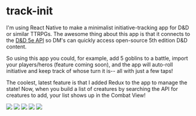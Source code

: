 # track-init
I'm using React Native to make a minimalist initiative-tracking app for D&D or similar TTRPGs. The awesome thing about this app is that it connects to the [D&D 5e API](https://www.dnd5eapi.co/) so DM's can quickly access open-source 5th edition D&D content. 

So using this app you could, for example, add 5 goblins to a battle, import your players/heros (feature coming soon), and the app will auto-roll initiative and keep track of whose turn it is-- all with just a few taps!

The coolest, latest feature is that I added Redux to the app to manage the state! Now, when you build a list of creatures by searching the API for creatures to add, your list shows up in the Combat View!


![](screenshots/trackinit-ss1.png?raw=true)
![](screenshots/trackinit-ss2.png?raw=true)
![](screenshots/trackinit-ss4.png?raw=true)
![](screenshots/trackinit-ss5.png?raw=true)
![](screenshots/trackinit-ss6.png?raw=true)
